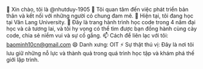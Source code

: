 👋 Xin chào, tôi là @nhutduy-1905
👀 Tôi quan tâm đến việc phát triển bản thân và kết nối với những người có chung đam mê.
🌱 Hiện tại, tôi đang học tại Văn Lang University.
💞️ Đây là trang hành trình học code trong 4 năm đại học và cả tương lai, và tôi hy vọng có thể tìm được bạn đồng hành cùng cày code, chia sẻ niềm vui và sự cố gắng.
📫 Cách để liên lạc với tôi: baominh10cn@gmail.com
😄 Danh xưng: OIT
⚡ Sự thật thú vị: Đây là nơi tôi lưu giữ những nỗ lực và thành quả trong quá trình học tập và khám phá thế giới lập trình.

<!--- nhutduy-1905/nhutduy-1905 là nơi lưu trữ ✨ hành trình ✨ học tập và phát triển kỹ năng lập trình của tôi, 
được chia sẻ công khai trên hồ sơ GitHub. Hãy nhấn vào liên kết **Preview** để khám phá những nội dung thú vị! --->
